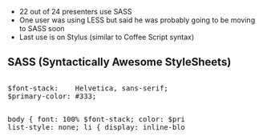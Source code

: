 <aside class="note">
    <section>
        <ul>
            <li>22 out of 24 presenters use SASS</li>
            <li>One user was using LESS but said he was probably going to be moving to SASS soon</li>
            <li>Last use is on Stylus (similar to Coffee Script syntax)</li>
        </ul>
    </section>
</aside>

<hgroup>
    <h2>SASS (Syntactically Awesome StyleSheets)</h2>
</hgroup>
<article class="">
    <img class="sass-logo" src="images/sass.png" alt="">
    <pre class="prettyprint" data-lang="scss" style="width:70%;">
$font-stack:    Helvetica, sans-serif;
$primary-color: #333;

body {
  font: 100% $font-stack;
  color: $primary-color;
}
nav {
  ul {
    list-style: none;
    li { 
        display: inline-block; 
        a { display: block; }
    }
}
    </pre>
</article>
